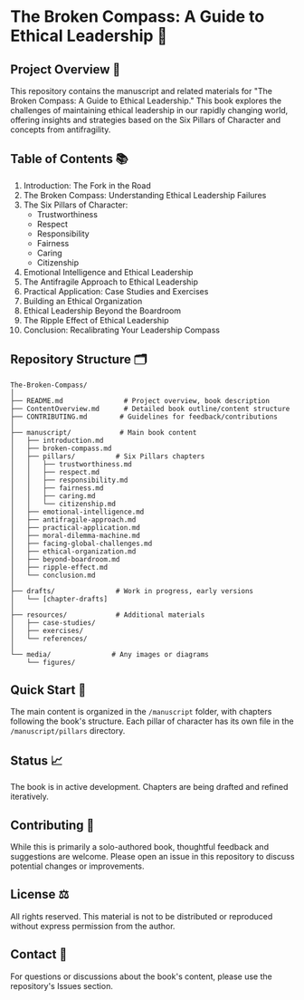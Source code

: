 # The Broken Compass: A Guide to Ethical Leadership 🧭

## Project Overview 📖
This repository contains the manuscript and related materials for "The Broken Compass: A Guide to Ethical Leadership." This book explores the challenges of maintaining ethical leadership in our rapidly changing world, offering insights and strategies based on the Six Pillars of Character and concepts from antifragility.

## Table of Contents 📚
1. Introduction: The Fork in the Road
2. The Broken Compass: Understanding Ethical Leadership Failures
3. The Six Pillars of Character:
   - Trustworthiness
   - Respect
   - Responsibility
   - Fairness
   - Caring
   - Citizenship
4. Emotional Intelligence and Ethical Leadership
5. The Antifragile Approach to Ethical Leadership
6. Practical Application: Case Studies and Exercises
7. Building an Ethical Organization
8. Ethical Leadership Beyond the Boardroom
9. The Ripple Effect of Ethical Leadership
10. Conclusion: Recalibrating Your Leadership Compass

## Repository Structure 🗂️
```
The-Broken-Compass/
│
├── README.md               # Project overview, book description
├── ContentOverview.md      # Detailed book outline/content structure
├── CONTRIBUTING.md        # Guidelines for feedback/contributions
│
├── manuscript/            # Main book content
│   ├── introduction.md
│   ├── broken-compass.md
│   ├── pillars/          # Six Pillars chapters
│   │   ├── trustworthiness.md
│   │   ├── respect.md
│   │   ├── responsibility.md
│   │   ├── fairness.md
│   │   ├── caring.md
│   │   └── citizenship.md
│   ├── emotional-intelligence.md
│   ├── antifragile-approach.md
│   ├── practical-application.md
│   ├── moral-dilemma-machine.md
│   ├── facing-global-challenges.md
│   ├── ethical-organization.md
│   ├── beyond-boardroom.md
│   ├── ripple-effect.md
│   └── conclusion.md
│
├── drafts/               # Work in progress, early versions
│   └── [chapter-drafts]
│
├── resources/            # Additional materials
│   ├── case-studies/
│   ├── exercises/
│   └── references/
│
└── media/               # Any images or diagrams
    └── figures/
```

## Quick Start 🚀
The main content is organized in the `/manuscript` folder, with chapters following the book's structure. Each pillar of character has its own file in the `/manuscript/pillars` directory.

## Status 📈
The book is in active development. Chapters are being drafted and refined iteratively.

## Contributing 🤝
While this is primarily a solo-authored book, thoughtful feedback and suggestions are welcome. Please open an issue in this repository to discuss potential changes or improvements.

## License ⚖️
All rights reserved. This material is not to be distributed or reproduced without express permission from the author.

## Contact 📧
For questions or discussions about the book's content, please use the repository's Issues section.